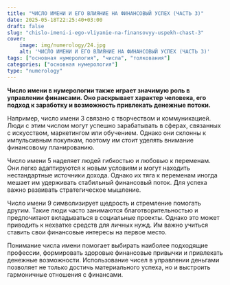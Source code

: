 ```yaml
---
title: "ЧИСЛО ИМЕНИ И ЕГО ВЛИЯНИЕ НА ФИНАНСОВЫЙ УСПЕХ (ЧАСТЬ 3)"
date: 2025-05-18T22:25:40+03:00
draft: false
slug: "chislo-imeni-i-ego-vliyanie-na-finansovyy-uspekh-chast-3"
cover:
    image: img/numerology/24.jpg
    alt: 'ЧИСЛО ИМЕНИ И ЕГО ВЛИЯНИЕ НА ФИНАНСОВЫЙ УСПЕХ (ЧАСТЬ 3)'
tags: ["основная нумерология", "числа", "толкования"]
categories: ["основная нумерология"]
type: "numerology"
---
```



**Число имени в нумерологии также играет значимую роль в управлении финансами. Оно раскрывает характер человека, его подход к заработку и возможность привлекать денежные потоки.**

Например, число имени 3 связано с творчеством и коммуникацией. Люди с этим числом могут успешно зарабатывать в сферах, связанных с искусством, маркетингом или обучением. Однако они склонны к импульсивным покупкам, поэтому им стоит уделять внимание финансовому планированию.

Число имени 5 наделяет людей гибкостью и любовью к переменам. Они легко адаптируются к новым условиям и могут находить нестандартные источники дохода. Однако их тяга к переменам иногда мешает им удерживать стабильный финансовый поток. Для успеха важно развивать стратегическое мышление.

Число имени 9 символизирует щедрость и стремление помогать другим. Такие люди часто занимаются благотворительностью и предпочитают вкладываться в социальные проекты. Однако это может приводить к нехватке средств для личных нужд. Им важно учиться ставить свои финансовые интересы на первое место.

Понимание числа имени помогает выбирать наиболее подходящие профессии, формировать здоровые финансовые привычки и привлекать денежные возможности. Использование чисел в управлении деньгами позволяет не только достичь материального успеха, но и выстроить гармоничные отношения с финансами.

